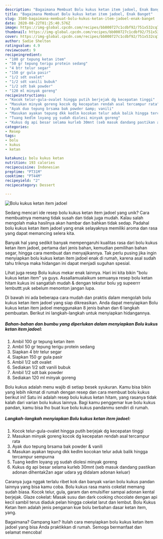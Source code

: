 ```yaml
---
description: "Bagaimana Membuat Bolu kukus ketan item jadoel, Enak Banget"
title: "Bagaimana Membuat Bolu kukus ketan item jadoel, Enak Banget"
slug: 3580-bagaimana-membuat-bolu-kukus-ketan-item-jadoel-enak-banget
date: 2020-08-22T01:25:40.576Z
image: https://img-global.cpcdn.com/recipes/bb000727c1cdbf92/751x532cq70/bolu-kukus-ketan-item-jadoel-foto-resep-utama.jpg
thumbnail: https://img-global.cpcdn.com/recipes/bb000727c1cdbf92/751x532cq70/bolu-kukus-ketan-item-jadoel-foto-resep-utama.jpg
cover: https://img-global.cpcdn.com/recipes/bb000727c1cdbf92/751x532cq70/bolu-kukus-ketan-item-jadoel-foto-resep-utama.jpg
author: Sadie Shelton
ratingvalue: 4.9
reviewcount: 9
recipeingredient:
- "100 gr tepung ketan item"
- "50 gr tepung terigu protein sedang"
- "4 btr telur segar"
- "150 gr gula pasir"
- "1/2 sdt ovalet"
- "1/2 sdt vanili bubuk"
- "1/2 sdt bak powder"
- "120 ml minyak goreng"
recipeinstructions:
- "Kocok telur-gula-ovalet hingga putih berjejak dg kecepatan tinggi"
- "Masukan minyak goreng kocok dg kecepatan rendah asal tercampur rata"
- "Ayak duo tepung brsama bak powder &amp; vanili"
- "Masukan ayakan tepung dkk kedlm kocokan telur aduk balik hingga tercampur sempurna"
- "Tuang kedlm loyang yg sudah diolesi minyak goreng"
- "Kukus dg api besar selama kurleb 30mnt (seb masuk dandang pastikan adonan dihentak2an agar udara yg didalam adonan keluar)"
categories:
- Resep
tags:
- bolu
- kukus
- ketan

katakunci: bolu kukus ketan 
nutrition: 193 calories
recipecuisine: Indonesian
preptime: "PT31M"
cooktime: "PT44M"
recipeyield: "2"
recipecategory: Dessert

---
```



![Bolu kukus ketan item jadoel](https://img-global.cpcdn.com/recipes/bb000727c1cdbf92/751x532cq70/bolu-kukus-ketan-item-jadoel-foto-resep-utama.jpg)

Sedang mencari ide resep bolu kukus ketan item jadoel yang unik? Cara membuatnya memang tidak susah dan tidak juga mudah. Kalau salah mengolah maka hasilnya akan hambar dan bahkan tidak sedap. Padahal bolu kukus ketan item jadoel yang enak selayaknya memiliki aroma dan rasa yang dapat memancing selera kita.

Banyak hal yang sedikit banyak mempengaruhi kualitas rasa dari bolu kukus ketan item jadoel, pertama dari jenis bahan, kemudian pemilihan bahan segar, hingga cara membuat dan menyajikannya. Tak perlu pusing jika ingin menyiapkan bolu kukus ketan item jadoel enak di rumah, karena asal sudah tahu triknya maka hidangan ini dapat menjadi suguhan spesial.

Lihat juga resep Bolu kukus mekar enak lainnya. Hari ini kita bikin &#34;bolu kukus ketan item&#34; ya guys. Assallamualaikum semuanya resep bolu ketan hitam kukus ini sangatlah mudah &amp; dengan tekstur bolu yg supeerrr lembuttt.yuk sebelum menonton jangan lupa.


Di bawah ini ada beberapa cara mudah dan praktis dalam mengolah bolu kukus ketan item jadoel yang siap dikreasikan. Anda dapat menyiapkan Bolu kukus ketan item jadoel menggunakan 8 jenis bahan dan 6 langkah pembuatan. Berikut ini langkah-langkah untuk menyiapkan hidangannya.

<!--inarticleads1-->

##### Bahan-bahan dan bumbu yang diperlukan dalam menyiapkan Bolu kukus ketan item jadoel:

1. Ambil 100 gr tepung ketan item
1. Ambil 50 gr tepung terigu protein sedang
1. Siapkan 4 btr telur segar
1. Siapkan 150 gr gula pasir
1. Ambil 1/2 sdt ovalet
1. Sediakan 1/2 sdt vanili bubuk
1. Ambil 1/2 sdt bak powder
1. Sediakan 120 ml minyak goreng


Bolu kukus adalah menu wajib di setiap besek syukuran. Kamu bisa bikin yang lebih nikmat di rumah dengan resep dan cara membuat bolu kukus berikut ini! Satu ini adalah resep bolu kukus ketan hitam, yang rasanya tidak kalah dari varian bolu kukus lainnya. Bagi kamu penggemar kue bolu kukus pandan, kamu bisa lho buat kue bolu kukus pandanmu sendiri di rumah. 

<!--inarticleads2-->

##### Langkah-langkah menyiapkan Bolu kukus ketan item jadoel:

1. Kocok telur-gula-ovalet hingga putih berjejak dg kecepatan tinggi
1. Masukan minyak goreng kocok dg kecepatan rendah asal tercampur rata
1. Ayak duo tepung brsama bak powder &amp; vanili
1. Masukan ayakan tepung dkk kedlm kocokan telur aduk balik hingga tercampur sempurna
1. Tuang kedlm loyang yg sudah diolesi minyak goreng
1. Kukus dg api besar selama kurleb 30mnt (seb masuk dandang pastikan adonan dihentak2an agar udara yg didalam adonan keluar)


Caranya juga nggak terlalu ribet kok dan banyak varian bolu kukus pandan lainnya yang bisa kamu coba. Bolu kukus rasa manis cokelat memang sudah biasa. Kocok telur, gula, garam dan emulsifier sampai adonan kental berjejak. Glaze cokelat: Masak susu dan dark cooking chocolate dengan api kecil sambil terus diaduk pelan hingga cokelat larut dan lembut. Bolu Kukus Ketan Item adalah jenis penganan kue bolu berbahan dasar ketan item, yang. 

Bagaimana? Gampang kan? Itulah cara menyiapkan bolu kukus ketan item jadoel yang bisa Anda praktikkan di rumah. Semoga bermanfaat dan selamat mencoba!
